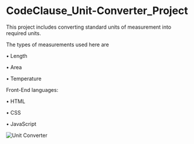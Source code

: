 # CodeClause_Unit-Converter_Project
This project includes converting standard units of measurement into required units.

The types of measurements used here are

• Length

• Area

• Temperature


Front-End languages:

• HTML

• CSS

• JavaScript

![Unit Converter](https://user-images.githubusercontent.com/125400748/235439333-cc4bda74-dc26-454e-835c-df1e67422e45.png)

